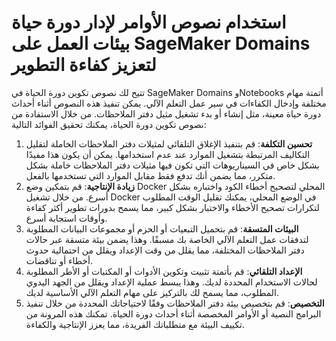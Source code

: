 # استخدام نصوص الأوامر لإدار دورة حياة بيئات العمل على SageMaker Domains لتعزيز كفاءة التطوير

تتيح لك نصوص تكوين دورة الحياة في SageMaker Domains وNotebooks أتمتة مهام مختلفة وإدخال الكفاءات في سير عمل التعلم الآلي. يمكن تنفيذ هذه النصوص أثناء أحداث دورة حياة معينة، مثل إنشاء أو بدء تشغيل مثيل دفتر الملاحظات. من خلال الاستفادة من نصوص تكوين دورة الحياة، يمكنك تحقيق الفوائد التالية:

1. **تحسين التكلفة**: قم بتنفيذ الإغلاق التلقائي لمثيلات دفتر الملاحظات الخاملة لتقليل التكاليف المرتبطة بتشغيل الموارد عند عدم استخدامها. يمكن أن يكون هذا مفيدًا بشكل خاص في السيناريوهات التي تكون فيها مثيلات دفتر الملاحظات خاملة بشكل متكرر، مما يضمن أنك تدفع فقط مقابل الموارد التي تستخدمها بالفعل.
2. **زيادة الإنتاجية**: قم بتمكين وضع Docker المحلي لتصحيح أخطاء الكود واختباره بشكل أسرع. من خلال تشغيل Docker في الوضع المحلي، يمكنك تقليل الوقت المطلوب لتكرارات تصحيح الأخطاء والاختبار بشكل كبير، مما يسمح بدورات تطوير أكثر كفاءة وأوقات استجابة أسرع.
3. **البيئات المتسقة**: قم بتحميل التبعيات أو الحزم أو مجموعات البيانات المطلوبة لتدفقات عمل التعلم الآلي الخاصة بك مسبقًا. وهذا يضمن بيئة متسقة عبر حالات دفتر الملاحظات المختلفة، مما يقلل من وقت الإعداد ويقلل من احتمالية حدوث أخطاء أو تناقضات.
4. **الإعداد التلقائي**: قم بأتمتة تثبيت وتكوين الأدوات أو المكتبات أو الأطر المطلوبة لحالات الاستخدام المحددة لديك. وهذا يبسط عملية الإعداد ويقلل من الجهد اليدوي المطلوب، مما يسمح لك بالتركيز على مهام التعلم الآلي الأساسية لديك.
5. **التخصيص**: قم بتخصيص بيئة دفتر الملاحظات وفقًا لاحتياجاتك المحددة من خلال تنفيذ البرامج النصية أو الأوامر المخصصة أثناء أحداث دورة الحياة. تمكنك هذه المرونة من تكييف البيئة مع متطلباتك الفريدة، مما يعزز الإنتاجية والكفاءة.